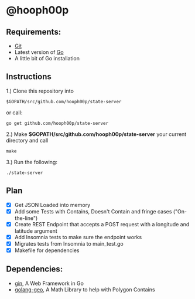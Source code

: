 # @hooph00p

## Requirements:

- [Git](https://git-scm.com/downloads)
- Latest version of [Go](https://golang.org/dl/)
- A little bit of Go installation

## Instructions

1.) Clone this repository into

```
$GOPATH/src/github.com/hooph00p/state-server
```

or call:

```
go get github.com/hooph00p/state-server
```

2.) Make **$GOPATH/src/github.com/hooph00p/state-server** your current directory and call

```
make
```

3.) Run the following:

```
./state-server
```

## Plan

- [x] Get JSON Loaded into memory
- [x] Add some Tests with Contains, Doesn't Contain and fringe cases ("On-the-line")
- [x] Create REST Endpoint that accepts a POST request with a longitude and latitude argument
- [x] Add Insomnia tests to make sure the endpoint works
- [x] Migrates tests from Insomnia to main_test.go
- [x] Makefile for dependencies

## Dependencies:

- [gin](http://github.com/gin-gonic/gin), A Web Framework in Go
- [golang-geo](https://github.com/kellydunn/golang-geo/), A Math Library to help with Polygon Contains
